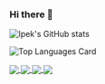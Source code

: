 ### Hi there 👋

<!--
**ipekserttas99/ipekserttas99** is a ✨ _special_ ✨ repository because its `README.md` (this file) appears on your GitHub profile.

Here are some ideas to get you started:

- 🔭 I’m currently working on ...
- 🌱 I’m currently learning ...
- 👯 I’m looking to collaborate on ...
- 🤔 I’m looking for help with ...
- 💬 Ask me about ...
- 📫 How to reach me: ...
- 😄 Pronouns: ...
- ⚡ Fun fact: ...
-->
![Ipek's GitHub stats](https://github-readme-stats.vercel.app/api?username=ipekserttas99&show_icons=true&theme=tokyonight&count_private=true&hide=issues,contribs)


![Top Languages Card](https://github-readme-stats.vercel.app/api/top-langs/?username=ipekserttas99&count_private=true&layout=compact)

<a href="https://github.com/ipekserttas99/hrms_backend">
  <img align="center" src="https://github-readme-stats.vercel.app/api/pin/?username=ipekserttas99&repo=hrms_backend" />
</a>
<a href="https://github.com/ipekserttas99/hrms_frontend">
  <img align="center" src="https://github-readme-stats.vercel.app/api/pin/?username=ipekserttas99&repo=hrms_frontend" />
</a>
<a href="https://github.com/ipekserttas99/GameProject">
  <img align="center" src="https://github-readme-stats.vercel.app/api/pin/?username=ipekserttas99&repo=GameProject" />
</a>
<a href="https://github.com/ipekserttas99/eCommerceSite">
  <img align="center" src="https://github-readme-stats.vercel.app/api/pin/?username=ipekserttas99&repo=eCommerceSite" />
</a>



